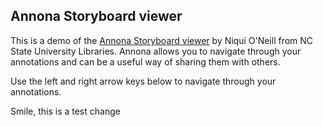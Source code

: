 <script src="{{"/plugins/js/content-state.js" | absolute_url }}"></script>
<script src="https://ncsu-libraries.github.io/annona/dist/annona.js"></script>
<link rel="stylesheet" type="text/css" href="https://ncsu-libraries.github.io/annona/dist/annona.css">

## Annona Storyboard viewer

This is a demo of the [Annona Storyboard viewer](https://ncsu-libraries.github.io/annona/) by Niqui O'Neill from NC State University Libraries. Annona allows you to navigate through your annotations and can be a useful way of sharing them with others.

Use the left and right arrow keys below to navigate through your annotations.

Smile, this is a test change
<div id="storyboard"></div>
        

<script type="text/javascript">
    var annotationList = getContentState();
    if(typeof(annotationList) == "string" && annotationList.length > 0) {
        var div = document.getElementById("storyboard");
        div.innerHTML = "<iiif-storyboard annotationlist='" + annotationList + "'></iiif-storyboard>"
    }
</script>
